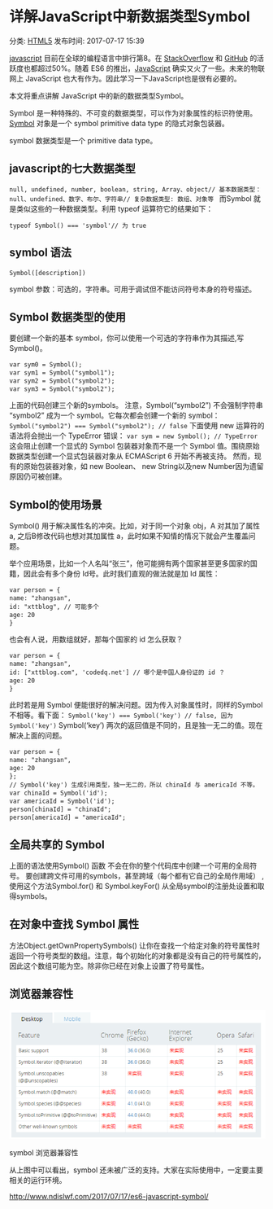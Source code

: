 # 详解JavaScript中新数据类型Symbol

分类: [HTML5](http://www.ndislwf.com/category/html5/) 发布时间: 2017-07-17 15:39 

[javascript](http://www.ndislwf.com/tag/javascript/) 目前在全球的编程语言中排行第8。在 [StackOverflow](https://stackoverflow.com/) 和 [GitHub](https://github.com/) 的活跃度也都超过50%。随着 ES6 的推出，[JavaScript](http://www.ndislwf.com/tag/javascript/) 确实又火了一些。未来的物联网上 JavaScript 也大有作为。因此学习一下JavaScript也是很有必要的。

本文将重点讲解 JavaScript 中的新的数据类型Symbol。

Symbol 是一种特殊的、不可变的数据类型，可以作为对象属性的标识符使用。[Symbol](http://www.ndislwf.com/tag/symbol/) 对象是一个 symbol primitive data type 的隐式对象包装器。

symbol 数据类型是一个 primitive data type。

## javascript的七大数据类型

`null, undefined, number, boolean, string, Array、object// 基本数据类型：null、undefined、数字、布尔、字符串// 复杂数据类型: 数组、对象等 `
而Symbol 就是类似这些的一种数据类型。利用 typeof 运算符它的结果如下：

```
typeof Symbol() === 'symbol'// 为 true
```

## symbol 语法

```
Symbol([description])
```

symbol 参数：可选的，字符串。可用于调试但不能访问符号本身的符号描述。

## Symbol 数据类型的使用

要创建一个新的基本 symbol，你可以使用一个可选的字符串作为其描述,写Symbol()。

```
var sym0 = Symbol();
var sym1 = Symbol("symbol1");
var sym2 = Symbol("symbol2");
var sym3 = Symbol("symbol2");
```

上面的代码创建三个新的symbols。 注意，Symbol(“symbol2”) 不会强制字符串 “symbol2” 成为一个 symbol。它每次都会创建一个新的 symbol：
`Symbol("symbol2") === Symbol("symbol2"); // false`
下面使用 new 运算符的语法将会抛出一个 TypeError 错误：
`var sym = new Symbol(); // TypeError`
这会阻止创建一个显式的 Symbol 包装器对象而不是一个 Symbol 值。围绕原始数据类型创建一个显式包装器对象从 ECMAScript 6 开始不再被支持。 然而，现有的原始包装器对象，如 new Boolean、 new String以及new Number因为遗留原因仍可被创建。

## Symbol的使用场景

Symbol() 用于解决属性名的冲突。比如，对于同一个对象 obj，A 对其加了属性 a, 之后B修改代码也想对其加属性 a，此时如果不知情的情况下就会产生覆盖问题。

举个应用场景，比如一个人名叫“张三”，他可能拥有两个国家甚至更多国家的国籍，因此会有多个身份 Id号。此时我们直观的做法就是加 Id 属性：

```
var person = {
name: "zhangsan",
id: "xttblog", // 可能多个
age: 20
}
```

也会有人说，用数组就好，那每个国家的 id 怎么获取？

```
var person = {
name: "zhangsan",
id: ["xttblog.com", 'codedq.net'] // 哪个是中国人身份证的 id ？
age: 20
} 
```

此时若是用 Symbol 便能很好的解决问题。因为传入对象属性时，同样的Symbol不相等。看下面：
`Symbol('key') === Symbol('key') // false, 因为Symbol('key')`
Symbol(‘key’) 两次的返回值是不同的，且是独一无二的值。现在解决上面的问题。

```
var person = {
name: "zhangsan",
age: 20
};
// Symbol('key') 生成引用类型，独一无二的，所以 chinaId 与 americaId 不等。
var chinaId = Symbol('id');
var americaId = Symbol('id');
person[chinaId] = "chinaId";
person[americaId] = "americaId";
```



## 全局共享的 Symbol

上面的语法使用Symbol() 函数 不会在你的整个代码库中创建一个可用的全局符号。 要创建跨文件可用的symbols，甚至跨域（每个都有它自己的全局作用域） , 使用这个方法Symbol.for() 和 Symbol.keyFor() 从全局symbol的注册处设置和取得symbols。

## 在对象中查找 Symbol 属性

方法Object.getOwnPropertySymbols() 让你在查找一个给定对象的符号属性时返回一个符号类型的数组。注意，每个初始化的对象都是没有自己的符号属性的，因此这个数组可能为空。除非你已经在对象上设置了符号属性。

## 浏览器兼容性

![image-20180930140612350](image-201809301406/image-20180930140612350.png)

symbol 浏览器兼容性

从上图中可以看出，symbol 还未被广泛的支持。大家在实际使用中，一定要主要相关的运行环境。





http://www.ndislwf.com/2017/07/17/es6-javascript-symbol/